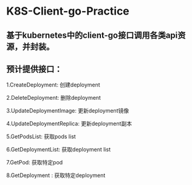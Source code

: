 # K8S-Client-go-Practice

## 基于kubernetes中的client-go接口调用各类api资源，并封装。

## 预计提供接口：

1.CreateDeployment: 创建deployment

2.DeleteDeployment: 删除deployment

3.UpdateDeploymentImage: 更新deployment镜像

4.UpdateDeploymentReplica: 更新deployment副本

5.GetPodsList: 获取pods list

6.GetDeploymentList: 获取deployment list

7.GetPod: 获取特定pod

8.GetDeployment : 获取特定deployment

